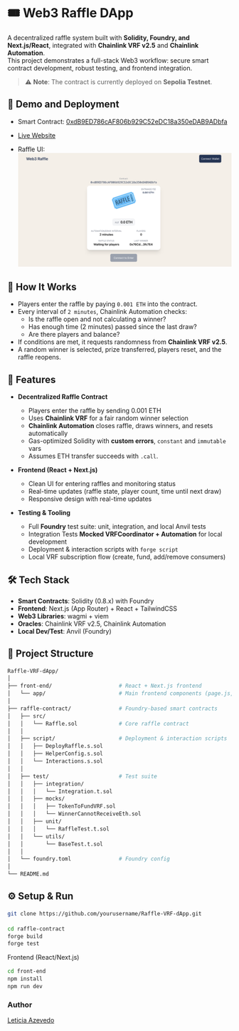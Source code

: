 # 🎟️ Web3 Raffle DApp

A decentralized raffle system built with **Solidity, Foundry, and Next.js/React**, integrated with **Chainlink VRF v2.5** and **Chainlink Automation**.  
This project demonstrates a full-stack Web3 workflow: secure smart contract development, robust testing, and frontend integration.

> ⚠️ **Note**: The contract is currently deployed on **Sepolia Testnet**.  

## 📸 Demo and Deployment

- Smart Contract: [0xdB9ED786cAF806b929C52eDC18a350eDAB9ADbfa](https://sepolia.etherscan.io/address/0xdB9ED786cAF806b929C52eDC18a350eDAB9ADbfa)

- [Live Website](https://raffle-d-app.vercel.app/)  

- Raffle UI:  
![Raffle UI Screenshot](/front-end/public/ui.png)  

## 🎲 How It Works

- Players enter the raffle by paying `0.001 ETH` into the contract.
- Every interval of `2 minutes`, Chainlink Automation checks:
  - Is the raffle open and not calculating a winner?
  - Has enough time (2 minutes) passed since the last draw?
  - Are there players and balance?
- If conditions are met, it requests randomness from **Chainlink VRF v2.5**.
- A random winner is selected, prize transferred, players reset, and the raffle reopens.

## 🚀 Features

- **Decentralized Raffle Contract**
  - Players enter the raffle by sending 0.001 ETH
  - Uses **Chainlink VRF** for a fair random winner selection
  - **Chainlink Automation** closes raffle, draws winners, and resets automatically  
  - Gas-optimized Solidity with **custom errors**, `constant` and `immutable` vars  
  - Assumes ETH transfer succeeds with `.call`.

- **Frontend (React + Next.js)**
  - Clean UI for entering raffles and monitoring status
  - Real-time updates (raffle state, player count, time until next draw)
  - Responsive design with real-time updates  

- **Testing & Tooling**
  - Full **Foundry** test suite: unit, integration, and local Anvil tests
  - Integration Tests **Mocked VRFCoordinator + Automation** for local development  
  - Deployment & interaction scripts with `forge script`  
  - Local VRF subscription flow (create, fund, add/remove consumers)

## 🛠️ Tech Stack

- **Smart Contracts**: Solidity (0.8.x) with Foundry  
- **Frontend**: Next.js (App Router) + React + TailwindCSS  
- **Web3 Libraries**: wagmi + viem  
- **Oracles**: Chainlink VRF v2.5, Chainlink Automation  
- **Local Dev/Test**: Anvil (Foundry)  

## 📂 Project Structure

```bash
Raffle-VRF-dApp/
│
├── front-end/                     # React + Next.js frontend
│   └── app/                       # Main frontend components (page.js, UI, etc.)
│
├── raffle-contract/               # Foundry-based smart contracts
│   ├── src/
│   │   └── Raffle.sol             # Core raffle contract
│   │
│   ├── script/                    # Deployment & interaction scripts
│   │   ├── DeployRaffle.s.sol
│   │   ├── HelperConfig.s.sol
│   │   └── Interactions.s.sol
│   │
│   ├── test/                      # Test suite
│   │   ├── integration/
│   │   │   └── Integration.t.sol
│   │   ├── mocks/
│   │   │   ├── TokenToFundVRF.sol
│   │   │   └── WinnerCannotReceiveEth.sol
│   │   ├── unit/
│   │   │   └── RaffleTest.t.sol
│   │   └── utils/
│   │       └── BaseTest.t.sol
│   │
│   └── foundry.toml               # Foundry config
│
└── README.md
```

## ⚙️ Setup & Run

```bash
git clone https://github.com/yourusername/Raffle-VRF-dApp.git

cd raffle-contract
forge build
forge test
```

Frontend (React/Next.js)  

```bash
cd front-end  
npm install  
npm run dev  
```

### Author

[Leticia Azevedo](https://www.letiazevedo.com)
